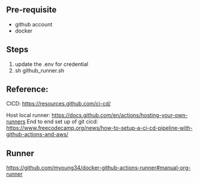 Pre-requisite
---------------------------------------------------
- github account
- docker

Steps
---------------------------------------------------
1. update the .env for credential
2. sh github_runner.sh

Reference:
---------------------------------------------------
CICD: https://resources.github.com/ci-cd/

Host local runner: https://docs.github.com/en/actions/hosting-your-own-runners
End to end set up of git cicd: https://www.freecodecamp.org/news/how-to-setup-a-ci-cd-pipeline-with-github-actions-and-aws/

Runner
---------------------------------------------------
https://github.com/myoung34/docker-github-actions-runner#manual-org-runner
